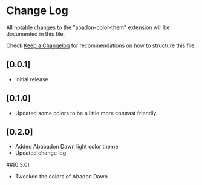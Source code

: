 # Change Log

All notable changes to the "abadon-color-them" extension will be documented in this file.

Check [Keep a Changelog](http://keepachangelog.com/) for recommendations on how to structure this file.

## [0.0.1]

- Initial release

## [0.1.0]

- Updated some colors to be a little more contrast friendly. 

## [0.2.0]   

- Added Ababadon Dawn light color theme
- Updated change log

##[0.3.0]

- Tweaked the colors of Abadon Dawn